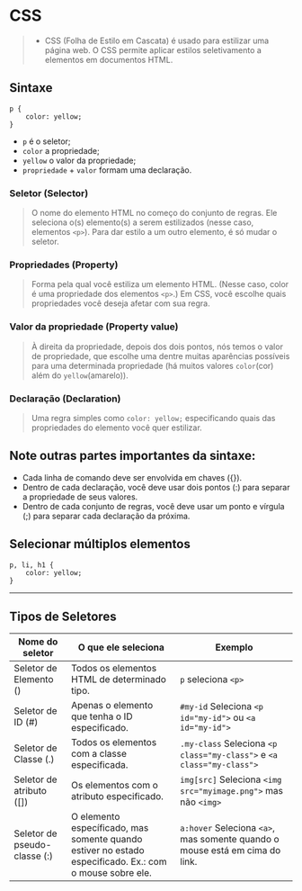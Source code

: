 # CSS
> - CSS (Folha de Estilo em Cascata) é usado para estilizar uma página web. O CSS permite aplicar estilos seletivamento a elementos em documentos HTML.

## Sintaxe

    p {
        color: yellow;
    }

- `p` é o seletor;
- `color` a propriedade;
- `yellow` o valor da propriedade;
- `propriedade` + `valor` formam uma declaração.

  
### Seletor (Selector)
>O nome do elemento HTML no começo do conjunto de regras. Ele seleciona o(s) elemento(s) a serem estilizados (nesse caso, elementos `<p>`). Para dar estilo a um outro elemento, é só mudar o seletor.

### Propriedades (Property)
>Forma pela qual você estiliza um elemento HTML. (Nesse caso, color é uma propriedade dos elementos `<p>`.) Em CSS, você escolhe quais propriedades você deseja afetar com sua regra.

### Valor da propriedade (Property value)
>À direita da propriedade, depois dos dois pontos, nós temos o valor de propriedade, que escolhe uma dentre muitas aparências possíveis para uma determinada propriedade (há muitos valores `color`(cor) além do `yellow`(amarelo)).

### Declaração (Declaration)
>Uma regra simples como `color: yellow;` especificando quais das propriedades do elemento você quer estilizar.

## Note outras partes importantes da sintaxe:

- Cada linha de comando deve ser envolvida em chaves ({}).
- Dentro de cada declaração, você deve usar dois pontos (:) para separar a propriedade de seus valores.
- Dentro de cada conjunto de regras, você deve usar um ponto e vírgula (;) para separar cada declaração da próxima.

## Selecionar múltiplos elementos
    p, li, h1 {
        color: yellow;
    }

---
## Tipos de Seletores
| Nome do seletor | O que ele seleciona | Exemplo |
| -------- | -------- | -------- |
| Seletor de Elemento () | Todos os elementos HTML de determinado tipo. | `p` seleciona `<p>` |
| Seletor de ID (#) | Apenas o elemento que tenha o ID especificado. | `#my-id` Seleciona `<p id="my-id">` ou `<a id="my-id">` |
| Seletor de Classe (.) | Todos os elementos com a classe especificada. | `.my-class` Seleciona `<p class="my-class">` e `<a class="my-class">`
| Seletor de atributo ([]) | Os elementos com o atributo especificado. | `img[src]` Seleciona `<img src="myimage.png">` mas não `<img>`
| Seletor de pseudo-classe (:) | O elemento específicado, mas somente quando estiver no estado especificado. Ex.: com o mouse sobre ele. | `a:hover` Seleciona `<a>`, mas somente quando o mouse está em cima do link.

